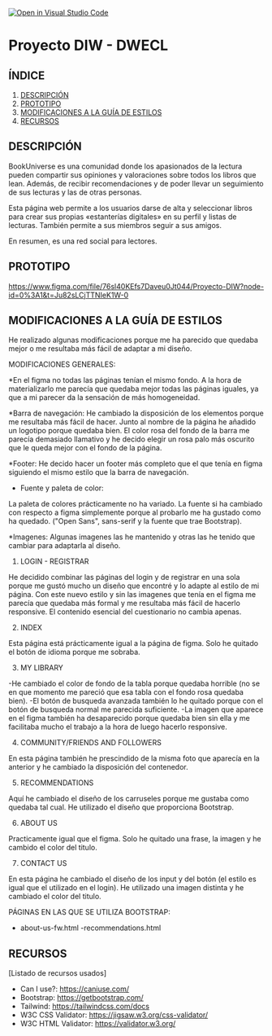 [![Open in Visual Studio Code](https://classroom.github.com/assets/open-in-vscode-c66648af7eb3fe8bc4f294546bfd86ef473780cde1dea487d3c4ff354943c9ae.svg)](https://classroom.github.com/online_ide?assignment_repo_id=9712744&assignment_repo_type=AssignmentRepo)
# Proyecto DIW - DWECL

## ÍNDICE   
1. [DESCRIPCIÓN](#id1)
2. [PROTOTIPO](#id2)
3. [MODIFICACIONES A LA GUÍA DE ESTILOS](#id3)
4. [RECURSOS](#id4)

## DESCRIPCIÓN<a name="id1"></a>
BookUniverse es una comunidad donde los apasionados de la lectura pueden compartir sus opiniones y valoraciones sobre todos los libros que lean. Además, de recibir
recomendaciones y de poder llevar un seguimiento de sus lecturas y las de otras personas. 

Esta página web permite a los usuarios darse de alta y seleccionar libros para crear sus propias «estanterías digitales» en su perfil y listas de lecturas. También permite a sus miembros seguir a sus amigos.

En resumen, es una red social para lectores.

## PROTOTIPO<a name="id2"></a>
https://www.figma.com/file/76sl40KEfs7Daveu0Jt044/Proyecto-DIW?node-id=0%3A1&t=Ju82sLCjTTNIeK1W-0

## MODIFICACIONES A LA GUÍA DE ESTILOS<a name="id3"></a>
He realizado algunas modificaciones porque me ha parecido que quedaba mejor o me resultaba más fácil de adaptar a mi diseño.

MODIFICACIONES GENERALES:

*En el figma no todas las páginas tenían el mismo fondo. A la hora de materializarlo me parecía que quedaba mejor todas las páginas iguales, ya que a mi parecer da la sensación de más homogeneidad.

*Barra de navegación:
He cambiado la disposición de los elementos porque me resultaba más fácil de hacer. Junto al nombre de la página he añadido un logotipo porque quedaba bien. El color rosa del fondo de la barra me parecía demasiado llamativo y he decido elegir un rosa palo más oscurito que le queda mejor con el fondo de la página.

*Footer:
He decido hacer un footer más completo que el que tenía en figma siguiendo el mismo estilo que la barra de navegación.

* Fuente y paleta de color:

La paleta de colores prácticamente no ha variado.
La fuente si ha cambiado con respecto a figma simplemente porque al probarlo me ha gustado como ha quedado. ("Open Sans", sans-serif y la fuente que trae Bootstrap).

*Imagenes:
Algunas imagenes las he mantenido y otras las he tenido que cambiar para adaptarla al diseño.

1. LOGIN - REGISTRAR

He decidido combinar las páginas del login y de registrar en una sola porque me gustó mucho un diseño que encontré y lo adapte al estilo de mi página. Con este nuevo estilo y sin las imagenes que tenía en el figma me parecía que quedaba más formal y me resultaba más fácil de hacerlo responsive. El contenido esencial del cuestionario no cambia apenas.

2. INDEX

Esta página está prácticamente igual a la página de figma. Solo he quitado el botón de idioma porque me sobraba.

3. MY LIBRARY

-He cambiado el color de fondo de la tabla porque quedaba horrible (no se en que momento me pareció que esa tabla con el fondo rosa quedaba bien).
-El botón de busqueda avanzada también lo he quitado porque con el botón de busqueda normal me parecida suficiente.
-La imagen que aparece en el figma también ha desaparecido porque quedaba bien sin ella y me facilitaba mucho el trabajo a la hora de luego hacerlo responsive.

4. COMMUNITY/FRIENDS AND FOLLOWERS

En esta página también he prescindido de la misma foto que aparecía en la anterior y he cambiado la disposición del contenedor.

5. RECOMMENDATIONS

Aquí he cambiado el diseño de los carruseles porque me gustaba como quedaba tal cual. He utilizado el diseño que proporciona Bootstrap.

6. ABOUT US

Practicamente igual que el figma. Solo he quitado una frase, la imagen y he cambido el color del titulo.

7. CONTACT US

En esta página he cambiado el diseño de los input y del botón (el estilo es igual que el utilizado en el login). He utilizado una imagen distinta y he cambiado el color del titulo. 


PÁGINAS EN LAS QUE SE UTILIZA BOOTSTRAP: 
- about-us-fw.html
-recommendations.html

## RECURSOS<a name="id4"></a>
[Listado de recursos usados]

- Can I use?: https://caniuse.com/
- Bootstrap: https://getbootstrap.com/
- Tailwind: https://tailwindcss.com/docs
- W3C CSS Validator: https://jigsaw.w3.org/css-validator/
- W3C HTML Validator: https://validator.w3.org/
